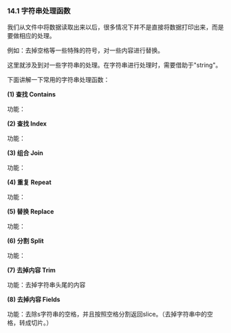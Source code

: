 ### 14.1 字符串处理函数

我们从文件中将数据读取出来以后，很多情况下并不是直接将数据打印出来，而是要做相应的处理。

例如：去掉空格等一些特殊的符号，对一些内容进行替换。

这里就涉及到对一些字符串的处理。在字符串进行处理时，需要借助于"string"。

下面讲解一下常用的字符串处理函数：

**\(1\) 查找 Contains**

功能：

**\(2\) 查找 Index**

功能：

**\(3\) 组合 Join**

功能：

**\(4\) 重复 Repeat**

功能：

**\(5\) 替换 Replace**

功能：

**\(6\) 分割 Split**

功能：

**\(7\) 去掉内容 Trim**

功能：去掉字符串头尾的内容

**\(8\) 去掉内容 Fields**

功能：去除s字符串的空格，并且按照空格分割返回slice。（去掉字符串中的空格，转成切片。）

### 



